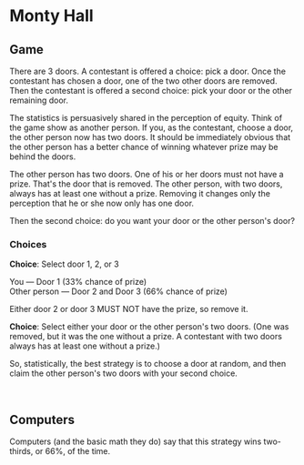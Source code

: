 # Monty Hall

## Game
There are 3 doors. A contestant is offered a choice: pick a door. Once the contestant has chosen a door, one of the two other doors are removed. Then the contestant is offered a second choice: pick your door or the other remaining door.

The statistics is persuasively shared in the perception of equity. Think of the game show as another person. If you, as the contestant, choose a door, the other person now has two doors. It should be immediately obvious that the other person has a better chance of winning whatever prize may be behind the doors.

The other person has two doors. One of his or her doors must not have a prize. That's the door that is removed. The other person, with two doors, always has at least one without a prize. Removing it changes only the perception that he or she now only has one door.

Then the second choice: do you want your door or the other person's door?

### Choices

**Choice**: Select door 1, 2, or 3

You — Door 1 (33% chance of prize)<br />
Other person — Door 2 and Door 3 (66% chance of prize)

Either door 2 or door 3 MUST NOT have the prize, so remove it.

**Choice**: Select either your door or the other person's two doors. (One was removed, but it was the one without a prize. A contestant with two doors always has at least one without a prize.)

So, statistically, the best strategy is to choose a door at random, and then claim the other person's two doors with your second choice.

<br />

## Computers

Computers (and the basic math they do) say that this strategy wins two-thirds, or 66%, of the time.